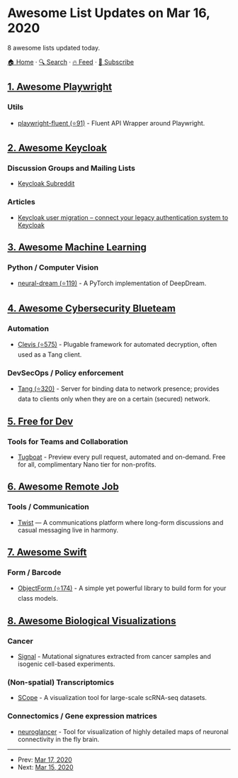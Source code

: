 # Awesome List Updates on Mar 16, 2020

8 awesome lists updated today.

[🏠 Home](/README.md) · [🔍 Search](https://test.trackawesomelist.com/search/) · [🔥 Feed](https://test.trackawesomelist.com/feed.xml) · [📮 Subscribe](https://trackawesomelist.us17.list-manage.com/subscribe?u=d2f0117aa829c83a63ec63c2f&id=36a103854c)



## [1. Awesome Playwright](/content/mxschmitt/awesome-playwright/README.md)

### Utils

*   [playwright-fluent (⭐91)](https://github.com/hdorgeval/playwright-fluent) - Fluent API Wrapper around Playwright.

## [2. Awesome Keycloak](/content/thomasdarimont/awesome-keycloak/README.md)

### Discussion Groups and Mailing Lists

*   [Keycloak Subreddit](https://www.reddit.com/r/keycloak)

### Articles

*   [Keycloak user migration – connect your legacy authentication system to Keycloak](https://codesoapbox.dev/keycloak-user-migration/)

## [3. Awesome Machine Learning](/content/josephmisiti/awesome-machine-learning/README.md)

### Python / Computer Vision

*   [neural-dream (⭐119)](https://github.com/ProGamerGov/neural-dream) - A PyTorch implementation of DeepDream.

## [4. Awesome Cybersecurity Blueteam](/content/fabacab/awesome-cybersecurity-blueteam/README.md)

### Automation

*   [Clevis (⭐575)](https://github.com/latchset/clevis) - Plugable framework for automated decryption, often used as a Tang client.

### DevSecOps / Policy enforcement

*   [Tang (⭐320)](https://github.com/latchset/tang) - Server for binding data to network presence; provides data to clients only when they are on a certain (secured) network.

## [5. Free for Dev](/content/ripienaar/free-for-dev/README.md)

### Tools for Teams and Collaboration

*   [Tugboat](https://tugboat.qa) - Preview every pull request, automated and on-demand. Free for all, complimentary Nano tier for non-profits.

## [6. Awesome Remote Job](/content/lukasz-madon/awesome-remote-job/README.md)

### Tools / Communication

*   [Twist](https://twist.com/) — A communications platform where long-form discussions and casual messaging live in harmony.

## [7. Awesome Swift](/content/matteocrippa/awesome-swift/README.md)

### Form / Barcode

*   [ObjectForm (⭐174)](https://github.com/haojianzong/ObjectForm) - A simple yet powerful library to build form for your class models.

## [8. Awesome Biological Visualizations](/content/keller-mark/awesome-biological-visualizations/README.md)

### Cancer

*   [Signal](https://signal.mutationalsignatures.com/) - Mutational signatures extracted from cancer samples and isogenic cell-based experiments.

### (Non-spatial) Transcriptomics

*   [SCope](http://scope.aertslab.org/) - A visualization tool for large-scale scRNA-seq datasets.

### Connectomics / Gene expression matrices

*   [neuroglancer](https://hemibrain-dot-neuroglancer-demo.appspot.com/#!gs://neuroglancer-janelia-flyem-hemibrain/v1.0/neuroglancer_demo_states/kc_apl_mpn1.json) - Tool for visualization of highly detailed maps of neuronal connectivity in the fly brain.

---

- Prev: [Mar 17, 2020](/content/2020/03/17/README.md)
- Next: [Mar 15, 2020](/content/2020/03/15/README.md)